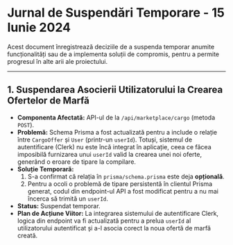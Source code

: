 # Jurnal de Suspendări Temporare - 15 Iunie 2024

Acest document înregistrează deciziile de a suspenda temporar anumite funcționalități sau de a implementa soluții de compromis, pentru a permite progresul în alte arii ale proiectului.

---

## 1. Suspendarea Asocierii Utilizatorului la Crearea Ofertelor de Marfă

- **Componenta Afectată:** API-ul de la `/api/marketplace/cargo` (metoda `POST`).
- **Problemă:** Schema Prisma a fost actualizată pentru a include o relație între `CargoOffer` și `User` (printr-un `userId`). Totuși, sistemul de autentificare (Clerk) nu este încă integrat în aplicație, ceea ce făcea imposibilă furnizarea unui `userId` valid la crearea unei noi oferte, generând o eroare de tipare la compilare.
- **Soluție Temporară:**
    1.  S-a confirmat că relația în `prisma/schema.prisma` este deja **opțională**.
    2.  Pentru a ocoli o problemă de tipare persistentă în clientul Prisma generat, codul din endpoint-ul API a fost modificat pentru a nu mai încerca să trimită un `userId`.
- **Status:** Suspendat temporar.
- **Plan de Acțiune Viitor:** La integrarea sistemului de autentificare Clerk, logica din endpoint va fi actualizată pentru a prelua `userId` al utilizatorului autentificat și a-l asocia corect la noua ofertă de marfă creată. 